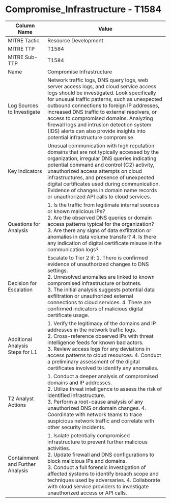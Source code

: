 # Compromise_Infrastructure - T1584

| Column Name | Value |
|-------------|-------|
| MITRE Tactic | Resource Development |
| MITRE TTP | T1584 |
| MITRE Sub-TTP | T1584 |
| Name | Compromise Infrastructure |
| Log Sources to Investigate | Network traffic logs, DNS query logs, web server access logs, and cloud service access logs should be investigated. Look specifically for unusual traffic patterns, such as unexpected outbound connections to foreign IP addresses, increased DNS traffic to external resolvers, or access to compromised domains. Analyzing firewall logs and intrusion detection system (IDS) alerts can also provide insights into potential infrastructure compromise. |
| Key Indicators | Unusual communication with high reputation domains that are not typically accessed by the organization, irregular DNS queries indicating potential command and control (C2) activity, unauthorized access attempts on cloud infrastructures, and presence of unexpected digital certificates used during communication. Evidence of changes in domain name records or unauthorized API calls to cloud services. |
| Questions for Analysis | 1. Is the traffic from legitimate internal sources or known malicious IPs?<br>2. Are the observed DNS queries or domain access patterns typical for the organization?<br>3. Are there any signs of data exfiltration or anomalies in data volume transfer? 4. Is there any indication of digital certificate misuse in the communication logs? |
| Decision for Escalation | Escalate to Tier 2 if: 1. There is confirmed evidence of unauthorized changes to DNS settings.<br>2. Unresolved anomalies are linked to known compromised infrastructure or botnets.<br>3. The initial analysis suggests potential data exfiltration or unauthorized external connections to cloud services. 4. There are confirmed indicators of malicious digital certificate usage. |
| Additional Analysis Steps for L1 | 1. Verify the legitimacy of the domains and IP addresses in the network traffic logs.<br>2. Cross-reference observed IPs with threat intelligence feeds for known bad actors.<br>3. Review access logs for any deviations in access patterns to cloud resources. 4. Conduct a preliminary assessment of the digital certificates involved to identify any anomalies. |
| T2 Analyst Actions | 1. Conduct a deeper analysis of compromised domains and IP addresses.<br>2. Utilize threat intelligence to assess the risk of identified infrastructure.<br>3. Perform a root-cause analysis of any unauthorized DNS or domain changes. 4. Coordinate with network teams to trace suspicious network traffic and correlate with other security incidents. |
| Containment and Further Analysis | 1. Isolate potentially compromised infrastructure to prevent further malicious activities.<br>2. Update firewall and DNS configurations to block malicious IPs and domains.<br>3. Conduct a full forensic investigation of affected systems to identify breach scope and techniques used by adversaries. 4. Collaborate with cloud service providers to investigate unauthorized access or API calls. |

